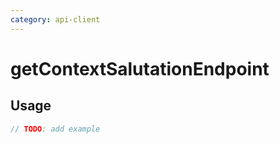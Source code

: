 ```yaml
---
category: api-client
---
```


# getContextSalutationEndpoint

<!-- PLACEHOLDER_DESCRIPTION -->

## Usage

```ts
// TODO: add example
```
